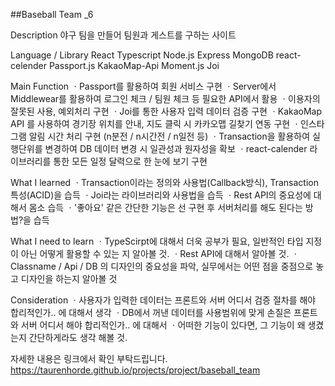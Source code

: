 ##Baseball Team _6

Description
야구 팀을 만들어 팀원과 게스트를 구하는 사이트

Language / Library
React Typescript Node.js Express MongoDB react-celender Passport.js KakaoMap-Api Moment.js Joi

Main Function
ㆍPassport를 활용하여 회원 서비스 구현
ㆍServer에서 Middlewear를 활용하여 로그인 체크 / 팀원 체크 등 필요한 API에서 활용
ㆍ이용자의 잘못된 사용, 예외처리 구현
ㆍJoi를 통한 사용자 입력 데이터 검증 구현
ㆍKakaoMap API 를 사용하여 경기장 위치를 안내, 지도 클릭 시 카카오맵 길찾기 연동 구현
ㆍ인스타그램 알림 시간 처리 구현 (n분전 / n시간전 / n일전 등)
ㆍTransaction을 활용하여 실행단위를 변경하여 DB 데이터 변경 시 일관성과 원자성을 확보
ㆍreact-calender 라이브러리를 통한 모든 일정 달력으로 한 눈에 보기 구현

What I learned
ㆍTransaction이라는 정의와 사용법(Callback방식), Transaction 특성(ACID)을 습득
ㆍJoi라는 라이브러리와 사용법을 습득
ㆍRest API의 중요성에 대해서 몸소 습득
ㆍ'좋아요' 같은 간단한 기능은 선 구현 후 서버처리를 해도 된다는 방법?을 습득

What I need to learn
ㆍTypeScirpt에 대해서 더욱 공부가 필요, 일반적인 타입 지정이 아닌 어떻게 활용할 수 있는 지 알아볼 것.
ㆍRest API에 대해서 알아볼 것.
ㆍClassname / Api / DB 의 디자인의 중요성을 파악, 실무에서는 어떤 점을 중점으로 놓고 디자인을 하는지 알아볼 것

Consideration
ㆍ사용자가 입력한 데이터는 프론트와 서버 어디서 검증 절차를 해야 합리적인가.. 에 대해서 생각
ㆍDB에서 꺼낸 데이터를 사용범위에 맞게 손질은 프론트와 서버 어디서 해야 합리적인가.. 에 대해서 
ㆍ어떠한 기능이 있다면, 그 기능이 왜 생겼는지 간단하게라도 생각 해볼 것.

자세한 내용은 링크에서 확인 부탁드립니다.
https://taurenhorde.github.io/projects/project/baseball_team
